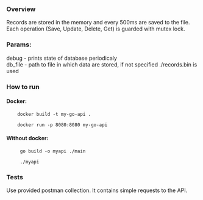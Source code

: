 ### Overview
Records are stored in the memory and every 500ms are saved to the file.  
Each operation (Save, Update, Delete, Get) is guarded with mutex lock.


### Params:
debug - prints state of database periodicaly  
db_file - path to file in which data are stored, if not specified ./records.bin is used


### How to run
#### Docker:

```
    docker build -t my-go-api .
    
    docker run -p 8080:8080 my-go-api
```

#### Without docker:
```
     go build -o myapi ./main
     
     ./myapi
```

### Tests

Use provided postman collection. It contains simple requests to the API.



